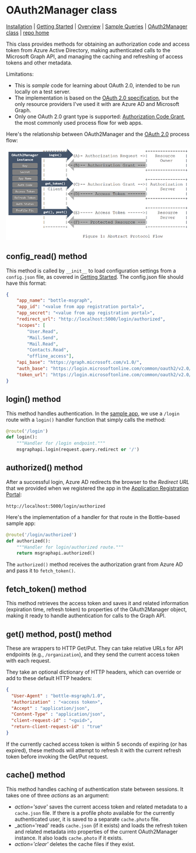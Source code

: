 # OAuth2Manager class

[Installation](../Installation/readme.md) | [Getting Started](../GettingStarted/readme.md) | [Overview](../Overview/readme.md) | [Sample Queries](../SampleQueries/readme.md) | [OAuth2Manager class](../OAuth2Manager/readme.md) | [repo home](https://github.com/dmahugh/bottle-msgraph)

This class provides methods for obtaining an authorization code and access token from Azure Active Directory, making authenticated calls to the Microsoft Graph API, and managing the caching and refreshing of access tokens and other metadata.

Limitations:

* This is _sample_ code for learning about OAuth 2.0, intended to be run locally on a test server.
* The implementation is based on the [OAuth 2.0 specification](http://www.rfc-editor.org/rfc/rfc6749.txt), but the only resource providers I've used it with are Azure AD and Microsoft Graph.
* Only one OAuth 2.0 grant type is supported: [Authorization Code Grant](https://tools.ietf.org/html/rfc6749#section-4.1), the most commonly used process flow for web apps.

Here's the relationship between OAuth2Manager and the [OAuth 2.0](http://www.rfc-editor.org/rfc/rfc6749.txt) process flow:

![Oauth2 flow](../images/oauth2flow.png)

## config_read() method

This method is called by ```__init__``` to load configuration settings from a ```config.json``` file, as covered in [Getting Started](../GettingStarted/readme.md). The config.json file should have this format:

```json
{
    "app_name": "bottle-msgraph",
    "app_id": "<value from app registration portal>",
    "app_secret": "<value from app registration portal>",
    "redirect_url": "http://localhost:5000/login/authorized",
    "scopes": [
        "User.Read",
        "Mail.Send",
        "Mail.Read",
        "Contacts.Read",
        "offline_access"],
    "api_base": "https://graph.microsoft.com/v1.0/",
    "auth_base": "https://login.microsoftonline.com/common/oauth2/v2.0/authorize",
    "token_url": "https://login.microsoftonline.com/common/oauth2/v2.0/token"
}
```

## login() method

This method handles authentication. In the [sample app](https://github.com/dmahugh/bottle-msgraph), we use a ```/login``` route with a ```login()``` handler function that simply calls the method:

```python
@route('/login')
def login():
    """Handler for /login endpoint."""
    msgraphapi.login(request.query.redirect or '/')
```

## authorized() method

After a successful login, Azure AD redirects the browser to the _Redirect URL_ that we provided when we registered the app in the [Application Registration Portal](https://apps.dev.microsoft.com/):

```http://localhost:5000/login/authorized```

Here's the implementation of a handler for that route in the Bottle-based sample app:

```python
@route('/login/authorized')
def authorized():
    """Handler for login/authorized route."""
    return msgraphapi.authorized()
```

The ```authorized()``` method receives the authorization grant from Azure AD and pass it to ```fetch_token()```.

## fetch_token() method

This method retrieves the access token and saves it and related information (expiration time, refresh token) to properties of the OAuth2Manager object, making it ready to handle authentication for calls to the Graph API.

## get() method, post() method

These are wrappers to HTTP Get/Put. They can take relative URLs for API endpoints (e.g., ```/organization```), and they send the current access token with each request.

They take an optional dictionary of HTTP headers, which can override or add to these default HTTP headers:

```json
{
  "User-Agent" : "bottle-msgraph/1.0",
  "Authorization" : "<access token>",
  "Accept" : "application/json",
  "Content-Type" : "application/json",
  "client-request-id" : "<guid>",
  "return-client-request-id" : "true"
}
```
If the currently cached access token is within 5 seconds of expiring (or has expired), these methods will attempt to refresh it with the current refresh token before invoking the Get/Put request.

## cache() method

This method handles caching of authentication state between sessions. It takes one of three _actions_ as an argument:

* _action='save'_ saves the current access token and related metadata to a ```cache.json``` file. If there is a profile photo available for the currently authenticated user, it is saved to a separate ```cache.photo``` file.
* _action='read' reads ```cache.json``` (if it exists) and loads the refresh token and related metadata into properties of the current OAuth2Manager instance. It also loads ```cache.photo``` if it exists.
* _action='clear'_ deletes the cache files if they exist.
